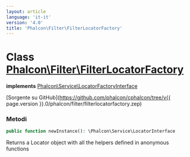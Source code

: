 ```yaml
---
layout: article
language: 'it-it'
version: '4.0'
title: 'Phalcon\Filter\FilterLocatorFactory'
---
```

# Class [Phalcon\Filter\FilterLocatorFactory](Phalcon_Filter_FilterLocatorFactory)

**implements** [Phalcon\Service\LocatorFactoryInterface](Phalcon_Service_LocatorFactoryInterface)

[Sorgente su GitHub](https://github.com/phalcon/cphalcon/tree/v{{ page.version }}.0/phalcon/filter/filterlocatorfactory.zep)

### Metodi

```php
public function newInstance(): \Phalcon\Service\LocatorInterface
```

Returns a Locator object with all the helpers defined in anonymous functions
